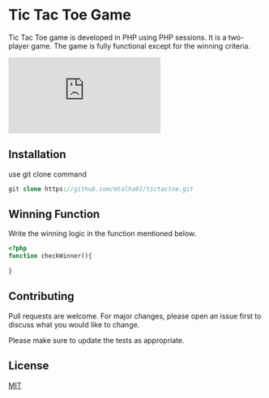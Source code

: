 # Tic Tac Toe Game

Tic Tac Toe game is developed in PHP using PHP sessions. It is a two-player game. The game is fully functional except for the winning criteria.

![Hangman ](https://files.fm/thumb_show.php?i=y2k7gnfn&view)

## Installation

use git clone command 

```php
git clone https://github.com/mtalha91/tictactoe.git
```

## Winning Function

Write the winning logic in the function mentioned below.

```php
<?php
function checkWinner(){
	
}
```

## Contributing
Pull requests are welcome. For major changes, please open an issue first to discuss what you would like to change.

Please make sure to update the tests as appropriate.

## License
[MIT](https://choosealicense.com/licenses/mit/)
